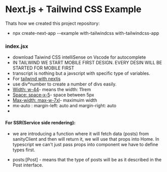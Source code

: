 # Next.js + Tailwind CSS Example

Thats how we created this project repository:

- npx create-next-app --example with-tailwindcss with-tailwindcss-app

### index.jsx

- download Taiwind CSS intelliSense on Vscode for autocomplete
- IN TAILWIND WE START MOBILE FIRST DESIGN. EVERY DESIN WILL BE STARTED FOR MOBILE FIRST
- transcript is nothing but a javscript with specific type of variables.
- For [tailwind with nextjs](https://tailwindcss.com/docs/guides/nextjs)
- use div\*number to create a number of divs easily.
- [Width: w-44](https://tailwindcss.com/docs/width)- means the width: 11rem
- [Space: space-x-5](https://tailwindcss.com/docs/space)- space between 5px
- [Max-width: max-w-7xl](https://tailwindcss.com/docs/max-width)- maximuim width
- mx-auto : margin-left: auto and margin-right: auto
-

#### For SSR(Service side rendering):

- we are introducing a function where it will fetch data (posts) from sanityClient and then will return it, we will use that props into Home. In typescript we can't just pass props into component we have to define types first.

- posts:[Post] - means that the type of posts will be as it described in the Post interface.
